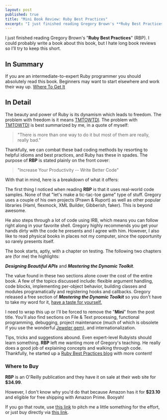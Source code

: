 ```yaml
---
layout: post
published: true
title: "Mini Book Review: Ruby Best Practices"
excerpt: "I just finished reading Gregory Brown's **Ruby Best Practices** (RBP). I could probably write a book about this book, but I hate long book reviews so I'll try to keep this short."
---
```


I just finished reading Gregory Brown's "**Ruby Best Practices**" (RBP). I could probably write a book about this book, but I hate long book reviews so I'll try to keep this short.

## In Summary

If you are an intermediate-to-expert Ruby programmer you should absolutely read this book. Beginners may want to start elsewhere and work their way up. [Where To Get It][1]

## In Detail

The beauty and power of Ruby is its dynamism which leads to freedom. The problem with freedom is it means [TMTOWTDI][2]. The problem with [TMTOWTDI][2] is best summarized by me, in a quote of myself:

> "There is more than one way to do it but most of them are really, really bad."

Thankfully, we can combat these bad coding methods by resorting to helpful idioms and best practices, and Ruby has these in spades. The purpose of **RBP** is stated plainly on the front cover:

> "Increase Your Productivity -- Write Better Code"

With that in mind, here is a breakdown of what it offers:

The first thing I noticed when reading **RBP** is that it uses real-world code samples. None of that "let's make a tic-tac-toe game" type of stuff. Gregory uses a couple of his own projects (Prawn & Ruport) as well as other popular libraries (Haml, flexmock, XML Builder, Gibberish, faker). This is beyond awesome.

He also steps through a lot of code using IRB, which means you can follow right along in your favorite shell. Gregory highly recommends you get your hands dirty with the code he presents and I agree with him. However, I also like to read physical books in places not my computer, since the opportunity so rarely presents itself.

The book starts, aptly, with a chapter on testing. The following two chapters are (for me) the highlights:

_**Designing Beautiful APIs**_ and _**Mastering the Dynamic Toolkit**_.

The value found in these two sections alone cover the cost of the entire book. A few of the topics discussed include: flexible argument handling, code blocks, implementing per-object behavior, building classes and modules programatically and registering hooks and callbacks. Gregory released a free section of _**Mastering the Dynamic Toolkit**_ so you don't have to take my word for it, [have a taste for yourself.][3]

I need to wrap this up or I'll be forced to remove the "**Mini**" from the post title. You'll also find sections on File & Text processing, functional programming, debugging, project maintenance (much of which is obsolete if you use the wonderful [Jeweler gem][4]), and internationalization.

Tips, tricks and suggestions abound. Even expert-level Rubyists should learn something. **RBP** left me wanting more of Gregory's teaching. He really does a good job of explaining concepts and walking through code. Thankfully, he started up a [Ruby Best Practices blog][5] with more content!

<h3 id="wheretobuy">Where to Buy</h3>

**RBP** is an O'Reilly publication and they have it on sale at their web site for **$34.99**.

However, I don't know why you'd do that because Amazon has it for **$23.10** and eligible for free shipping with Amazon Prime. Booyah!

If you go that route, use [this link][6] to pitch me a little something for the effort, or just buy directly via [this link][7].


[1]: #wheretobuy
[2]: "http://en.wikipedia.org/wiki/There%27s_more_than_one_way_to_do_it"
[3]: "http://cdn.oreilly.com/books/9780596523008/Mastering_the_Dynamic_Toolkit.xml.pdf"
[4]: "http://github.com/technicalpickles/jeweler/"
[5]: "http://blog.rubybestpractices.com/"
[6]: "http://www.amazon.com/gp/product/0596523009?ie=UTF8&tag=standadeviat-20&linkCode=as2&camp=1789&creative=390957&creativeASIN=0596523009"
[7]: "http://www.amazon.com/Ruby-Best-Practices-Gregory-Brown/dp/0596523009/ref=sr_1_1?ie=UTF8&s=books&qid=1249140448&sr=8-1"
